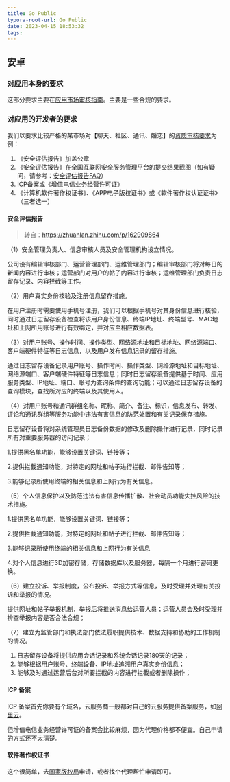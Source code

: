 ```yaml
---
title: Go Public
typora-root-url: Go Public
date: 2023-04-15 18:53:32
tags:
---
```


## 安卓

### 对应用本身的要求

这部分要求主要在[应用市场审核指南](https://developer.huawei.com/consumer/cn/doc/50104)。主要是一些合规的要求。

### 对应用的开发者的要求

我们以要求比较严格的某市场对【聊天、社区、通讯、婚恋】的[资质审核要求](https://developer.huawei.com/consumer/cn/doc/80301)为例：

1. 《安全评估报告》加盖公章
2. 《安全评估报告》在全国互联网安全服务管理平台的提交结果截图（如有疑问，请参考：[安全评估报告FAQ](https://developer.huawei.com/consumer/cn/doc/50108)）
3. ICP备案或《增值电信业务经营许可证》
4. 《计算机软件著作权证书》、《APP电子版权证书》或《软件著作权认证证书》（三者选一）

#### 安全评估报告

> 转自：<https://zhuanlan.zhihu.com/p/162909864>

（1）安全管理负责人、信息审核人员及安全管理机构设立情况。

公司设有编辑审核部门、运营管理部门、运维管理部门；编辑审核部门将对每日的新闻内容进行审核；运营部门对用户的帖子内容进行审核；运维管理部门负责日志留存记录、内容拦截等工作。

（2）用户真实身份核验及注册信息留存措施。

在用户注册时需要使用手机号注册，我们可以根据手机号对其身份信息进行核验，同时通过日志留存设备检查将该用户身份信息、终端IP地址、终端型号、MAC地址和上网所用账号进行有效绑定，并对应至相应数据表。

（3）对用户账号、操作时间、操作类型、网络源地址和目标地址、网络源端口、客户端硬件特征等日志信息，以及用户发布信息记录的留存措施。

通过日志留存设备记录用户账号、操作时间、操作类型、网络源地址和目标地址、网络源端口、客户端硬件特征等日志信息；同时日志留存设备提供基于时间、应用服务类型、IP地址、端口、账号为查询条件的查询功能；可以通过日志留存设备的查询模块，查找所对应的终端以及其使用人。

（4）对用户账号和通讯群组名称、昵称、简介、备注、标识，信息发布、转发、评论和通讯群组等服务功能中违法有害信息的防范处置和有关记录保存措施。

日志留存设备将对系统管理员日志备份数据的修改及删除操作进行记录，同时记录所有对重要服务器的访问记录；

1.提供黑名单功能，能够设置关键词、链接等；

2.提供拦截通知功能，对特定的网址和帖子进行拦截、邮件告知等；

3.能够记录所使用终端的相关信息和上网行为有关信息。

（5）个人信息保护以及防范违法有害信息传播扩散、社会动员功能失控风险的技术措施。

1.提供黑名单功能，能够设置关键词、链接等；

2.提供拦截通知功能，对特定的网址和帖子进行拦截、邮件告知等；

3.能够记录所使用终端的相关信息和上网行为有关信息

4.对个人信息进行3D加密存储，存储数据库以及服务器，每隔一个月进行密码更换。

（6）建立投诉、举报制度，公布投诉、举报方式等信息，及时受理并处理有关投诉和举报的情况。

提供网址和帖子举报机制，举报后将推送消息给运营人员；运营人员会及时受理并排查举报内容是否合法合规；

（7）建立为监管部门和执法部门依法履职提供技术、数据支持和协助的工作机制的情况。

1. 日志留存设备将提供应用会话记录和系统会话记录180天的记录；
2. 能够根据用户账号、终端设备、IP地址追溯用户真实身份信息；
3. 能够及时通过运营后台对所要拦截的内容进行拦截或者删除操作；

#### ICP 备案

ICP 备案首先你要有个域名，云服务商一般都对自己的云服务提供备案服务，如[阿里云](https://help.aliyun.com/document_detail/61819.htm)。

但增值电信业务经营许可证的备案会比较麻烦，因为代理价格都不便宜。自己申请的方式还不太清楚。

#### 软件著作权证书

这个很简单，去[国家版权局](https://www.ccopyright.com.cn/)申请，或者找个代理帮忙申请即可。
